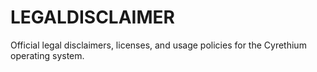 # LEGALDISCLAIMER
Official legal disclaimers, licenses, and usage policies for the Cyrethium operating system.
